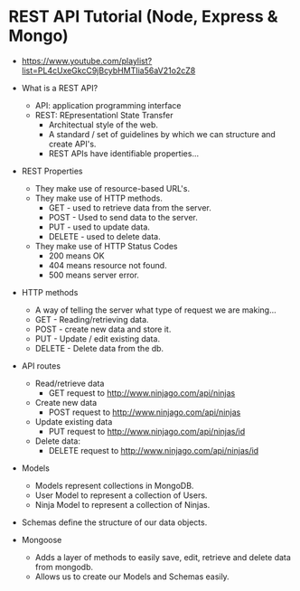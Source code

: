 # REST API Tutorial (Node, Express & Mongo)

* <https://www.youtube.com/playlist?list=PL4cUxeGkcC9jBcybHMTIia56aV21o2cZ8>

* What is a REST API?
  * API: application programming interface
  * REST: REpresentationl State Transfer
    * Architectual style of the web.
    * A standard / set of guidelines by which we can structure and create API's.
    * REST APIs have identifiable properties...
* REST Properties
  * They make use of resource-based URL's.
  * They make use of HTTP methods.
    * GET - used to retrieve data from the server.
    * POST - Used to send data to the server.
    * PUT - used to update data.
    * DELETE - used to delete data.
  * They make use of HTTP Status Codes
    * 200 means OK
    * 404 means resource not found.
    * 500 means server error.
* HTTP methods
  * A way of telling the server what type of request we are making...
  * GET - Reading/retrieving data.
  * POST - create new data and store it.
  * PUT - Update / edit existing data.
  * DELETE - Delete data from the db.
* API routes
  * Read/retrieve data
    * GET request to http://www.ninjago.com/api/ninjas
  * Create new data
    * POST request to http://www.ninjago.com/api/ninjas
  * Update existing data
    * PUT request to http://www.ninjago.com/api/ninjas/id
  * Delete data:
    * DELETE request to http://www.ninjago.com/api/ninjas/id
* Models
  * Models represent collections in MongoDB.
  * User Model to represent a collection of Users.
  * Ninja Model to represent a collection of Ninjas.
* Schemas define the structure of our data objects.
* Mongoose
  * Adds a layer of methods to easily save, edit, retrieve and delete data from mongodb.
  * Allows us to create our Models and Schemas easily.